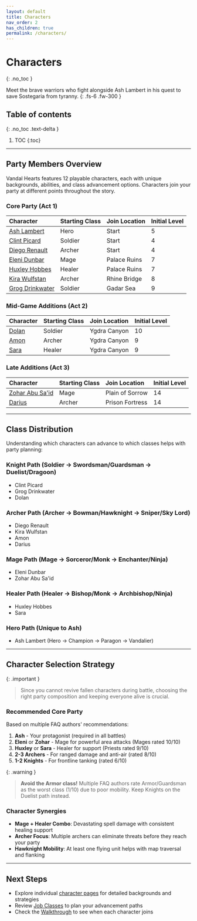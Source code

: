 ```yaml
---
layout: default
title: Characters
nav_order: 2
has_children: true
permalink: /characters/
---
```


# Characters
{: .no_toc }

Meet the brave warriors who fight alongside Ash Lambert in his quest to save Sostegaria from tyranny.
{: .fs-6 .fw-300 }

## Table of contents
{: .no_toc .text-delta }

1. TOC
{:toc}

---

## Party Members Overview

Vandal Hearts features 12 playable characters, each with unique backgrounds, abilities, and class advancement options. Characters join your party at different points throughout the story.

### Core Party (Act 1)

| Character | Starting Class | Join Location | Initial Level |
|:----------|:--------------|:--------------|:--------------|
| [Ash Lambert](/characters/ash-lambert/) | Hero | Start | 5 |
| [Clint Picard](/characters/clint-picard/) | Soldier | Start | 4 |
| [Diego Renault](/characters/diego-renault/) | Archer | Start | 4 |
| [Eleni Dunbar](/characters/eleni-dunbar/) | Mage | Palace Ruins | 7 |
| [Huxley Hobbes](/characters/huxley-hobbes/) | Healer | Palace Ruins | 7 |
| [Kira Wulfstan](/characters/kira-wulfstan/) | Archer | Rhine Bridge | 8 |
| [Grog Drinkwater](/characters/grog-drinkwater/) | Soldier | Gadar Sea | 9 |

### Mid-Game Additions (Act 2)

| Character | Starting Class | Join Location | Initial Level |
|:----------|:--------------|:--------------|:--------------|
| [Dolan](/characters/dolan/) | Soldier | Ygdra Canyon | 10 |
| [Amon](/characters/amon/) | Archer | Ygdra Canyon | 9 |
| [Sara](/characters/sara/) | Healer | Ygdra Canyon | 9 |

### Late Additions (Act 3)

| Character | Starting Class | Join Location | Initial Level |
|:----------|:--------------|:--------------|:--------------|
| [Zohar Abu Sa'id](/characters/zohar/) | Mage | Plain of Sorrow | 14 |
| [Darius](/characters/darius/) | Archer | Prison Fortress | 14 |

---

## Class Distribution

Understanding which characters can advance to which classes helps with party planning:

### Knight Path (Soldier → Swordsman/Guardsman → Duelist/Dragoon)
- Clint Picard
- Grog Drinkwater
- Dolan

### Archer Path (Archer → Bowman/Hawknight → Sniper/Sky Lord)
- Diego Renault
- Kira Wulfstan
- Amon
- Darius

### Mage Path (Mage → Sorceror/Monk → Enchanter/Ninja)
- Eleni Dunbar
- Zohar Abu Sa'id

### Healer Path (Healer → Bishop/Monk → Archbishop/Ninja)
- Huxley Hobbes
- Sara

### Hero Path (Unique to Ash)
- Ash Lambert (Hero → Champion → Paragon → Vandalier)

---

## Character Selection Strategy

{: .important }
> Since you cannot revive fallen characters during battle, choosing the right party composition and keeping everyone alive is crucial.

### Recommended Core Party

Based on multiple FAQ authors' recommendations:

1. **Ash** - Your protagonist (required in all battles)
2. **Eleni** or **Zohar** - Mage for powerful area attacks (Mages rated 10/10)
3. **Huxley** or **Sara** - Healer for support (Priests rated 9/10)
4. **2-3 Archers** - For ranged damage and anti-air (rated 8/10)
5. **1-2 Knights** - For frontline tanking (rated 6/10)

{: .warning }
> **Avoid the Armor class!** Multiple FAQ authors rate Armor/Guardsman as the worst class (1/10) due to poor mobility. Keep Knights on the Duelist path instead.

### Character Synergies

- **Mage + Healer Combo**: Devastating spell damage with consistent healing support
- **Archer Focus**: Multiple archers can eliminate threats before they reach your party
- **Hawknight Mobility**: At least one flying unit helps with map traversal and flanking

---

## Next Steps

- Explore individual [character pages](/characters/) for detailed backgrounds and strategies
- Review [Job Classes](/job-classes/) to plan your advancement paths
- Check the [Walkthrough](/walkthrough/) to see when each character joins
